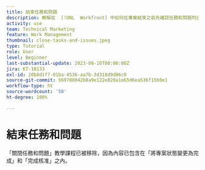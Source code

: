 ```yaml
---
title: 結束任務和問題
description: 瞭解在  [!DNL  Workfront] 中如何在專案結束之前先確認任務和問題均已結束處理。
activity: use
team: Technical Marketing
feature: Work Management
thumbnail: close-tasks-and-issues.jpeg
type: Tutorial
role: User
level: Beginner
last-substantial-update: 2023-08-16T00:00:00Z
jira: KT-10133
exl-id: 20b8d1f7-01ba-4536-aa7b-3d318d9d86c0
source-git-commit: 569708042b8a9e122e820a1e65d6ea536f15b0e1
workflow-type: ht
source-wordcount: '50'
ht-degree: 100%

---
```


# 結束任務和問題

「關閉任務和問題」教學課程已被移除，因為內容已包含在「將專案狀態變更為完成」和「完成核准」之內。

